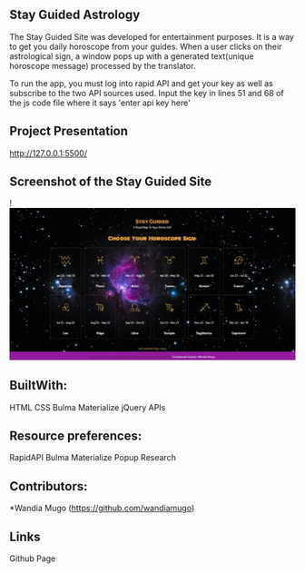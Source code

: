 ## Stay Guided Astrology
The Stay Guided Site was developed for entertainment purposes. It is a way to get you daily horoscope from your guides.
When a user clicks on their astrological sign, a window pops up with a generated text(unique horoscope message) processed by the translator.

To run the app, you must log into rapid API and get your key as well as subscribe to the two API sources used. Input the key in lines 51 and 68 of the js code file where it says 'enter api key here'

## Project Presentation
http://127.0.0.1:5500/

## Screenshot of the Stay Guided Site
 !<img src="Stay Guided.jpg" alt="Stay Guided"> 

## BuiltWith:
HTML
CSS
Bulma
Materialize
jQuery
APIs
## Resource preferences:
RapidAPI
Bulma
Materialize
Popup Research
## Contributors:
*Wandia Mugo (https://github.com/wandiamugo)

## Links
Github Page